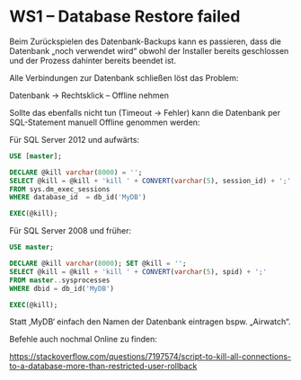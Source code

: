 # WS1 – Database Restore failed

Beim Zurückspielen des Datenbank-Backups kann es passieren, dass die Datenbank „noch verwendet wird“ obwohl der Installer bereits geschlossen und der Prozess dahinter bereits beendet ist.

Alle Verbindungen zur Datenbank schließen löst das Problem:

Datenbank -> Rechtsklick – Offline nehmen

Sollte das ebenfalls nicht tun (Timeout -> Fehler) kann die Datenbank per SQL-Statement manuell Offline genommen werden:

Für SQL Server 2012 und aufwärts:

```sql
USE [master];

DECLARE @kill varchar(8000) = '';  
SELECT @kill = @kill + 'kill ' + CONVERT(varchar(5), session_id) + ';'  
FROM sys.dm_exec_sessions
WHERE database_id  = db_id('MyDB')

EXEC(@kill);
```

Für SQL Server 2008 und früher:

```sql
USE master;

DECLARE @kill varchar(8000); SET @kill = '';  
SELECT @kill = @kill + 'kill ' + CONVERT(varchar(5), spid) + ';'  
FROM master..sysprocesses  
WHERE dbid = db_id('MyDB')

EXEC(@kill); 
```

Statt ‚MyDB‘ einfach den Namen der Datenbank eintragen bspw. „Airwatch“.

&#x20;

Befehle auch nochmal Online zu finden:

https://stackoverflow.com/questions/7197574/script-to-kill-all-connections-to-a-database-more-than-restricted-user-rollback
